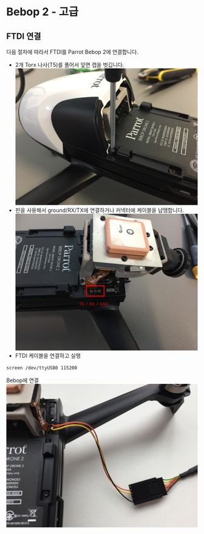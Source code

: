 # Bebop 2 - 고급

## FTDI 연결
다음 절차에 따라서 FTDI를 Parrot Bebop 2에 연결합니다.
* 2개 Torx 나사(T5)를 풀어서 앞면 캡을 벗깁니다.
![](../../assets/hardware/bebop/bebop_torx.jpg)
* 핀을 사용해서 ground/RX/TX에 연결하거나 커넥터에 케이블을 납땜합니다.
![](../../assets/hardware/bebop/bebop_serial.jpg)
* FTDI 케이블을 연결하고 실행
```sh
screen /dev/ttyUSB0 115200
```
Bebop에 연결
![](../../assets/hardware/bebop/bebop_ftdi.jpg)
